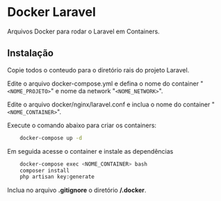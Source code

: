 # Docker Laravel

Arquivos Docker para rodar o Laravel em Containers.

## Instalação
  
Copie todos o conteudo para o diretório rais do projeto Laravel.

Edite o arquivo docker-compose.yml e defina o nome do container "<code><NOME_PROJETO></code>" e nome da network "<code><NOME_NETWORK></code>".

Edite o arquivo docker/nginx/laravel.conf e inclua o nome do container "<code><NOME_CONTAINER></code>".

Execute o comando abaixo para criar os containers:

```bash
    docker-compose up -d
```

Em seguida acesse o container e instale as dependências

```bash
    docker-compose exec <NOME_CONTAINER> bash
    composer install
    php artisan key:generate
```

Inclua no arquivo **.gitignore** o diretório **/.docker**.
